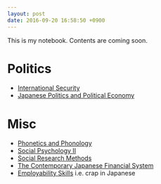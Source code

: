 ```yaml
---
layout: post
date: 2016-09-20 16:58:50 +0900
---
```

This is my notebook. Contents are coming soon.

# Politics

* [International Security](articles/politics/international)
* [Japanese Politics and Political Economy](articles/politics/japan)

# Misc

* [Phonetics and Phonology](articles/linguistics/phonetics_and_phonology)
* [Social Psychology Ⅱ](articles/psychology/social_psychology)
* [Social Research Methods](articles/social_research_methods)
* [The Contemporary Japanese Financial System](articles/the_contemporary_japanese_financial_system)
* [Employability Skills](articles/employability_skills) i.e. crap in Japanese
